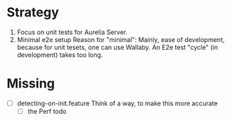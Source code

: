 # Strategy
1. Focus on unit tests for Aurelia Server.
2. Minimal e2e setup
  Reason for "minimal": Mainly, ease of development, because for unit tesets, one can use Wallaby. An E2e test "cycle" (in development) takes too long.


# Missing

- [ ] detecting-on-init.feature
  Think of a way, to make this more accurate
  - [ ] the Perf todo